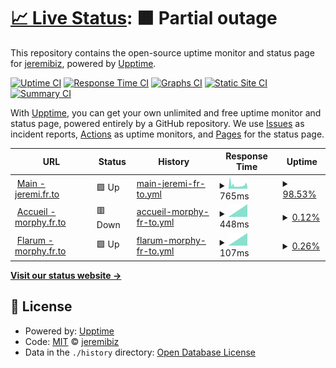 # [📈 Live Status](https://jeremibiz.github.io/upptime): <!--live status--> **🟧 Partial outage**

This repository contains the open-source uptime monitor and status page for [jeremibiz](https://jeremibiz.github.io/upptime), powered by [Upptime](https://github.com/upptime/upptime).

[![Uptime CI](https://github.com/jeremibiz/upptime/workflows/Uptime%20CI/badge.svg)](https://github.com/jeremibiz/upptime/actions?query=workflow%3A%22Uptime+CI%22)
[![Response Time CI](https://github.com/jeremibiz/upptime/workflows/Response%20Time%20CI/badge.svg)](https://github.com/jeremibiz/upptime/actions?query=workflow%3A%22Response+Time+CI%22)
[![Graphs CI](https://github.com/jeremibiz/upptime/workflows/Graphs%20CI/badge.svg)](https://github.com/jeremibiz/upptime/actions?query=workflow%3A%22Graphs+CI%22)
[![Static Site CI](https://github.com/jeremibiz/upptime/workflows/Static%20Site%20CI/badge.svg)](https://github.com/jeremibiz/upptime/actions?query=workflow%3A%22Static+Site+CI%22)
[![Summary CI](https://github.com/jeremibiz/upptime/workflows/Summary%20CI/badge.svg)](https://github.com/jeremibiz/upptime/actions?query=workflow%3A%22Summary+CI%22)

With [Upptime](https://upptime.js.org), you can get your own unlimited and free uptime monitor and status page, powered entirely by a GitHub repository. We use [Issues](https://github.com/jeremibiz/upptime/issues) as incident reports, [Actions](https://github.com/jeremibiz/upptime/actions) as uptime monitors, and [Pages](https://jeremibiz.github.io/upptime) for the status page.

<!--start: status pages-->
<!-- This summary is generated by Upptime (https://github.com/upptime/upptime) -->
<!-- Do not edit this manually, your changes will be overwritten -->
<!-- prettier-ignore -->
| URL | Status | History | Response Time | Uptime |
| --- | ------ | ------- | ------------- | ------ |
| <img alt="" src="https://icons.duckduckgo.com/ip3/jeremi.fr.to.ico" height="13"> [Main - jeremi.fr.to](https://jeremi.fr.to) | 🟩 Up | [main-jeremi-fr-to.yml](https://github.com/jeremibiz/upptime/commits/HEAD/history/main-jeremi-fr-to.yml) | <details><summary><img alt="Response time graph" src="./graphs/main-jeremi-fr-to/response-time-week.png" height="20"> 765ms</summary><br><a href="https://jeremibiz.github.io/upptime/history/main-jeremi-fr-to"><img alt="Response time 738" src="https://img.shields.io/endpoint?url=https%3A%2F%2Fraw.githubusercontent.com%2Fjeremibiz%2Fupptime%2FHEAD%2Fapi%2Fmain-jeremi-fr-to%2Fresponse-time.json"></a><br><a href="https://jeremibiz.github.io/upptime/history/main-jeremi-fr-to"><img alt="24-hour response time 744" src="https://img.shields.io/endpoint?url=https%3A%2F%2Fraw.githubusercontent.com%2Fjeremibiz%2Fupptime%2FHEAD%2Fapi%2Fmain-jeremi-fr-to%2Fresponse-time-day.json"></a><br><a href="https://jeremibiz.github.io/upptime/history/main-jeremi-fr-to"><img alt="7-day response time 765" src="https://img.shields.io/endpoint?url=https%3A%2F%2Fraw.githubusercontent.com%2Fjeremibiz%2Fupptime%2FHEAD%2Fapi%2Fmain-jeremi-fr-to%2Fresponse-time-week.json"></a><br><a href="https://jeremibiz.github.io/upptime/history/main-jeremi-fr-to"><img alt="30-day response time 675" src="https://img.shields.io/endpoint?url=https%3A%2F%2Fraw.githubusercontent.com%2Fjeremibiz%2Fupptime%2FHEAD%2Fapi%2Fmain-jeremi-fr-to%2Fresponse-time-month.json"></a><br><a href="https://jeremibiz.github.io/upptime/history/main-jeremi-fr-to"><img alt="1-year response time 738" src="https://img.shields.io/endpoint?url=https%3A%2F%2Fraw.githubusercontent.com%2Fjeremibiz%2Fupptime%2FHEAD%2Fapi%2Fmain-jeremi-fr-to%2Fresponse-time-year.json"></a></details> | <details><summary><a href="https://jeremibiz.github.io/upptime/history/main-jeremi-fr-to">98.53%</a></summary><a href="https://jeremibiz.github.io/upptime/history/main-jeremi-fr-to"><img alt="All-time uptime 92.40%" src="https://img.shields.io/endpoint?url=https%3A%2F%2Fraw.githubusercontent.com%2Fjeremibiz%2Fupptime%2FHEAD%2Fapi%2Fmain-jeremi-fr-to%2Fuptime.json"></a><br><a href="https://jeremibiz.github.io/upptime/history/main-jeremi-fr-to"><img alt="24-hour uptime 99.52%" src="https://img.shields.io/endpoint?url=https%3A%2F%2Fraw.githubusercontent.com%2Fjeremibiz%2Fupptime%2FHEAD%2Fapi%2Fmain-jeremi-fr-to%2Fuptime-day.json"></a><br><a href="https://jeremibiz.github.io/upptime/history/main-jeremi-fr-to"><img alt="7-day uptime 98.53%" src="https://img.shields.io/endpoint?url=https%3A%2F%2Fraw.githubusercontent.com%2Fjeremibiz%2Fupptime%2FHEAD%2Fapi%2Fmain-jeremi-fr-to%2Fuptime-week.json"></a><br><a href="https://jeremibiz.github.io/upptime/history/main-jeremi-fr-to"><img alt="30-day uptime 99.66%" src="https://img.shields.io/endpoint?url=https%3A%2F%2Fraw.githubusercontent.com%2Fjeremibiz%2Fupptime%2FHEAD%2Fapi%2Fmain-jeremi-fr-to%2Fuptime-month.json"></a><br><a href="https://jeremibiz.github.io/upptime/history/main-jeremi-fr-to"><img alt="1-year uptime 92.40%" src="https://img.shields.io/endpoint?url=https%3A%2F%2Fraw.githubusercontent.com%2Fjeremibiz%2Fupptime%2FHEAD%2Fapi%2Fmain-jeremi-fr-to%2Fuptime-year.json"></a></details>
| <img alt="" src="https://icons.duckduckgo.com/ip3/morphy.fr.to.ico" height="13"> [Accueil - morphy.fr.to](https://morphy.fr.to/accueil) | 🟥 Down | [accueil-morphy-fr-to.yml](https://github.com/jeremibiz/upptime/commits/HEAD/history/accueil-morphy-fr-to.yml) | <details><summary><img alt="Response time graph" src="./graphs/accueil-morphy-fr-to/response-time-week.png" height="20"> 448ms</summary><br><a href="https://jeremibiz.github.io/upptime/history/accueil-morphy-fr-to"><img alt="Response time 448" src="https://img.shields.io/endpoint?url=https%3A%2F%2Fraw.githubusercontent.com%2Fjeremibiz%2Fupptime%2FHEAD%2Fapi%2Faccueil-morphy-fr-to%2Fresponse-time.json"></a><br><a href="https://jeremibiz.github.io/upptime/history/accueil-morphy-fr-to"><img alt="24-hour response time 448" src="https://img.shields.io/endpoint?url=https%3A%2F%2Fraw.githubusercontent.com%2Fjeremibiz%2Fupptime%2FHEAD%2Fapi%2Faccueil-morphy-fr-to%2Fresponse-time-day.json"></a><br><a href="https://jeremibiz.github.io/upptime/history/accueil-morphy-fr-to"><img alt="7-day response time 448" src="https://img.shields.io/endpoint?url=https%3A%2F%2Fraw.githubusercontent.com%2Fjeremibiz%2Fupptime%2FHEAD%2Fapi%2Faccueil-morphy-fr-to%2Fresponse-time-week.json"></a><br><a href="https://jeremibiz.github.io/upptime/history/accueil-morphy-fr-to"><img alt="30-day response time 448" src="https://img.shields.io/endpoint?url=https%3A%2F%2Fraw.githubusercontent.com%2Fjeremibiz%2Fupptime%2FHEAD%2Fapi%2Faccueil-morphy-fr-to%2Fresponse-time-month.json"></a><br><a href="https://jeremibiz.github.io/upptime/history/accueil-morphy-fr-to"><img alt="1-year response time 448" src="https://img.shields.io/endpoint?url=https%3A%2F%2Fraw.githubusercontent.com%2Fjeremibiz%2Fupptime%2FHEAD%2Fapi%2Faccueil-morphy-fr-to%2Fresponse-time-year.json"></a></details> | <details><summary><a href="https://jeremibiz.github.io/upptime/history/accueil-morphy-fr-to">0.12%</a></summary><a href="https://jeremibiz.github.io/upptime/history/accueil-morphy-fr-to"><img alt="All-time uptime 0.12%" src="https://img.shields.io/endpoint?url=https%3A%2F%2Fraw.githubusercontent.com%2Fjeremibiz%2Fupptime%2FHEAD%2Fapi%2Faccueil-morphy-fr-to%2Fuptime.json"></a><br><a href="https://jeremibiz.github.io/upptime/history/accueil-morphy-fr-to"><img alt="24-hour uptime 0.12%" src="https://img.shields.io/endpoint?url=https%3A%2F%2Fraw.githubusercontent.com%2Fjeremibiz%2Fupptime%2FHEAD%2Fapi%2Faccueil-morphy-fr-to%2Fuptime-day.json"></a><br><a href="https://jeremibiz.github.io/upptime/history/accueil-morphy-fr-to"><img alt="7-day uptime 0.12%" src="https://img.shields.io/endpoint?url=https%3A%2F%2Fraw.githubusercontent.com%2Fjeremibiz%2Fupptime%2FHEAD%2Fapi%2Faccueil-morphy-fr-to%2Fuptime-week.json"></a><br><a href="https://jeremibiz.github.io/upptime/history/accueil-morphy-fr-to"><img alt="30-day uptime 0.12%" src="https://img.shields.io/endpoint?url=https%3A%2F%2Fraw.githubusercontent.com%2Fjeremibiz%2Fupptime%2FHEAD%2Fapi%2Faccueil-morphy-fr-to%2Fuptime-month.json"></a><br><a href="https://jeremibiz.github.io/upptime/history/accueil-morphy-fr-to"><img alt="1-year uptime 0.12%" src="https://img.shields.io/endpoint?url=https%3A%2F%2Fraw.githubusercontent.com%2Fjeremibiz%2Fupptime%2FHEAD%2Fapi%2Faccueil-morphy-fr-to%2Fuptime-year.json"></a></details>
| <img alt="" src="https://icons.duckduckgo.com/ip3/morphy.fr.to.ico" height="13"> [Flarum - morphy.fr.to](https://morphy.fr.to) | 🟩 Up | [flarum-morphy-fr-to.yml](https://github.com/jeremibiz/upptime/commits/HEAD/history/flarum-morphy-fr-to.yml) | <details><summary><img alt="Response time graph" src="./graphs/flarum-morphy-fr-to/response-time-week.png" height="20"> 107ms</summary><br><a href="https://jeremibiz.github.io/upptime/history/flarum-morphy-fr-to"><img alt="Response time 107" src="https://img.shields.io/endpoint?url=https%3A%2F%2Fraw.githubusercontent.com%2Fjeremibiz%2Fupptime%2FHEAD%2Fapi%2Fflarum-morphy-fr-to%2Fresponse-time.json"></a><br><a href="https://jeremibiz.github.io/upptime/history/flarum-morphy-fr-to"><img alt="24-hour response time 107" src="https://img.shields.io/endpoint?url=https%3A%2F%2Fraw.githubusercontent.com%2Fjeremibiz%2Fupptime%2FHEAD%2Fapi%2Fflarum-morphy-fr-to%2Fresponse-time-day.json"></a><br><a href="https://jeremibiz.github.io/upptime/history/flarum-morphy-fr-to"><img alt="7-day response time 107" src="https://img.shields.io/endpoint?url=https%3A%2F%2Fraw.githubusercontent.com%2Fjeremibiz%2Fupptime%2FHEAD%2Fapi%2Fflarum-morphy-fr-to%2Fresponse-time-week.json"></a><br><a href="https://jeremibiz.github.io/upptime/history/flarum-morphy-fr-to"><img alt="30-day response time 107" src="https://img.shields.io/endpoint?url=https%3A%2F%2Fraw.githubusercontent.com%2Fjeremibiz%2Fupptime%2FHEAD%2Fapi%2Fflarum-morphy-fr-to%2Fresponse-time-month.json"></a><br><a href="https://jeremibiz.github.io/upptime/history/flarum-morphy-fr-to"><img alt="1-year response time 107" src="https://img.shields.io/endpoint?url=https%3A%2F%2Fraw.githubusercontent.com%2Fjeremibiz%2Fupptime%2FHEAD%2Fapi%2Fflarum-morphy-fr-to%2Fresponse-time-year.json"></a></details> | <details><summary><a href="https://jeremibiz.github.io/upptime/history/flarum-morphy-fr-to">0.26%</a></summary><a href="https://jeremibiz.github.io/upptime/history/flarum-morphy-fr-to"><img alt="All-time uptime 0.26%" src="https://img.shields.io/endpoint?url=https%3A%2F%2Fraw.githubusercontent.com%2Fjeremibiz%2Fupptime%2FHEAD%2Fapi%2Fflarum-morphy-fr-to%2Fuptime.json"></a><br><a href="https://jeremibiz.github.io/upptime/history/flarum-morphy-fr-to"><img alt="24-hour uptime 0.26%" src="https://img.shields.io/endpoint?url=https%3A%2F%2Fraw.githubusercontent.com%2Fjeremibiz%2Fupptime%2FHEAD%2Fapi%2Fflarum-morphy-fr-to%2Fuptime-day.json"></a><br><a href="https://jeremibiz.github.io/upptime/history/flarum-morphy-fr-to"><img alt="7-day uptime 0.26%" src="https://img.shields.io/endpoint?url=https%3A%2F%2Fraw.githubusercontent.com%2Fjeremibiz%2Fupptime%2FHEAD%2Fapi%2Fflarum-morphy-fr-to%2Fuptime-week.json"></a><br><a href="https://jeremibiz.github.io/upptime/history/flarum-morphy-fr-to"><img alt="30-day uptime 0.26%" src="https://img.shields.io/endpoint?url=https%3A%2F%2Fraw.githubusercontent.com%2Fjeremibiz%2Fupptime%2FHEAD%2Fapi%2Fflarum-morphy-fr-to%2Fuptime-month.json"></a><br><a href="https://jeremibiz.github.io/upptime/history/flarum-morphy-fr-to"><img alt="1-year uptime 0.26%" src="https://img.shields.io/endpoint?url=https%3A%2F%2Fraw.githubusercontent.com%2Fjeremibiz%2Fupptime%2FHEAD%2Fapi%2Fflarum-morphy-fr-to%2Fuptime-year.json"></a></details>

<!--end: status pages-->

[**Visit our status website →**](https://jeremibiz.github.io/upptime)

## 📄 License

- Powered by: [Upptime](https://github.com/upptime/upptime)
- Code: [MIT](./LICENSE) © [jeremibiz](https://jeremibiz.github.io/upptime)
- Data in the `./history` directory: [Open Database License](https://opendatacommons.org/licenses/odbl/1-0/)
